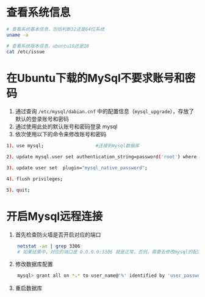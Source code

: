 # 查看系统信息

```bash
# 查看系统基本信息，包括判断32还是64位系统
uname -a

# 查看系统版本信息，ubuntu16还是18
cat /etc/issue
```

# 在Ubuntu下载的MySql不要求账号和密码

1. 通过查询 `/etc/mysql/dabian.cnf` 中的配置信息（`mysql_upgrade`），存放了默认的登录账号和密码
2. 通过使用此处的默认账号和密码登录 mysql
3. 依次使用以下的命令来修改账号和密码

```bash
1)、use mysql;                   #连接到mysql数据库

2)、update mysql.user set authentication_string=password('root') where user='root' and Host ='localhost';    #修改密码root是密码

3)、update user set  plugin="mysql_native_password";     

4)、flush privileges;

5)、quit; 
```

# 开启Mysql远程连接

1. 首先检查防火墙是否开启对应的端口

```bash
    netstat -an | grep 3306
    # 如果结果中，对应的端口是 0.0.0.0:3306 就是正常，否则，需要去修改mysql的配置 /etc/mysql/my.cnf
```

2. 修改数据库配置

```bash
    mysql> grant all on *.* to user_name@'%' identified by 'user_password';
```

3. 重启数据库